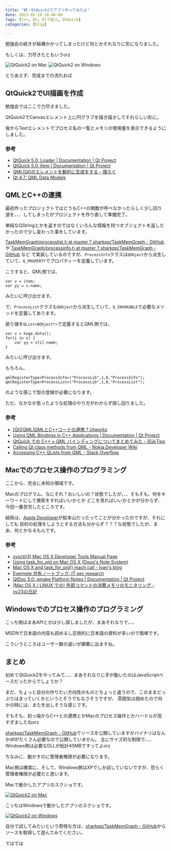 ```yaml
---
title: "続・QtQuick2でアプリ作ってみたよ"
date: 2013-05-19 18:48:00
tags: [C++, Qt, Qtで遊ぶ, QtQuick]
categories: [blog]

---
```


勉強会の続きが結構かかってしまったけど何とかそれなりに形になりました。

もしくは、力尽きたともいうorz


![QtQuick2 on Mac][1] ![QtQuick2 on Windows][2]

 [1]: /images/2013_0519_qtquick2_mac.png
 [2]: /images/2013_0519_qtquick2_win.png

とりあえず、完成までの流れおば

## QtQuick2でUI描画を作成

勉強会ではここで力尽きました。

QtQuick2でCanvasエレメント上に円グラフを描き描きしてそれらしい形に。

後からTextエレメントでプロセス名の一覧とメモリの使用量を表示できるようにしました。

### 参考

  * [QtQuick 5.0: Loader | Documentation | Qt Project][3]
  * [QtQuick 5.0: Item | Documentation | Qt Project][4]
  * [QML(Qt)のエレメントを動的に生成をする - 理ろぐ][5]
  * [Qt 4.7: QML Data Models][6]

 [3]: http://qt-project.org/doc/qt-5.0/qtquick/qml-qtquick2-loader.html
 [4]: http://qt-project.org/doc/qt-5.0/qtquick/qml-qtquick2-item.html
 [5]: http://relog.xii.jp/mt5r/2012/03/qmlqt-16.html
 [6]: http://harmattan-dev.nokia.com/docs/platform-api-reference/xml/daily-docs/libqt4/qdeclarativemodels.html#qobjectlist-based-model

## QMLとC++の連携

最初作ったプロジェクトではどうもC++の関数が呼べなかったらしく少し回り道を、、、してしまったがプロジェクトを作り直して準備完了。

単純なQStringとかを返すのではなくいろんな情報を持つオブジェクトを返したかったので少し変わった事をしています。

[TaskMemGraph/processlist.h at master ? sharkpp/TaskMemGraph - GitHub][7] や [TaskMemGraph/processinfo.h at master ? sharkpp/TaskMemGraph - GitHub][8] など で実装しているのですが、`ProcessInfo`クラスは`QObject`から派生していて、`Q_PROPERTY`でプロパティーを定義しています。

 [7]: https://github.com/sharkpp/TaskMemGraph/blob/master/processlist.h
 [8]: https://github.com/sharkpp/TaskMemGraph/blob/master/processinfo.h

こうすると、QML側では、

    var v = item;
    var yy = v.name;
    

みたいに呼び出せます。

で、`ProcessList`クラスも`QObject`から派生していて、`Q_INVOKABLE`で必要なメソッドを定義してあります。

戻り値を`QList<QObject*>`で定義するとQML側では、

    var v = hoge.data();
    for(i in v) {
        var yy = v[i].name;
    }
    

みたいに呼び出せます。

もちろん、

    qmlRegisterType<ProcessInfo>("ProcessLib",1,0,"ProcessInfo");
    qmlRegisterType<ProcessList>("ProcessLib",1,0,"ProcessList");
    

のような感じで型の登録が必要になります。

ただ、なかなか思ったような処理のやり方がわからず探し回りました。

### 参考

  * [\[Qt\]\[QML\]QMLとC++コードの連携 ? Utworks][9]
  * [Using QML Bindings in C++ Applications | Documentation | Qt Project][10]
  * [QtQuick での C++ × QML バインディングについてまとめてみた - 凹みTips][11]
  * [Calling Qt class methods from QML - Nokia Developer Wiki][12]
  * [Accessing C++ QLists from QML - Stack Overflow][13]

 [9]: http://utworks.net/?p=64
 [10]: http://qt-project.org/doc/qt-4.8/qtbinding.html
 [11]: http://d.hatena.ne.jp/hecomi/20130503/1367594609
 [12]: http://www.developer.nokia.com/Community/Wiki/Calling_Qt_class_methods_from_QML
 [13]: http://stackoverflow.com/questions/14287252/accessing-c-qlists-from-qml

## Macでのプロセス操作のプログラミング

ここから、完全に未知の領域です。

Macのプログラム、なにそれ？おいしいの？状態でしたが、、、そもそも、何をキーワードにして検索をすればいいかとか どこを見ればいいかとかが分からず、今回一番苦労したところです。

結局は、[Apple Developer][14]が総本山だったってことが分かったのですが、それにしても 目的の処理をしようとする方法も分からず？？？な状態でしたが、まあ、何とかなるもんです。

 [14]: https://developer.apple.com/

### 参考

  * [sysctl(3) Mac OS X Developer Tools Manual Page][15]
  * [Using task\_for\_pid on Mac OS X (Doug's Note System)][16]
  * [Mac OS X and task\_for\_pid() mach call - Ivan's blog][17]
  * [Evernote 共有ノートブック: IT sec research][18]
  * [QtDoc 5.0: qmake Platform Notes | Documentation | Qt Project][19]
  * [(Mac OS X / LINUX での) 外部コマンドの消費メモリのモニタリング - ny23の日記][20]

 [15]: https://developer.apple.com/library/mac/documentation/Darwin/Reference/ManPages/man3/sysctl.3.html
 [16]: https://blogs.oracle.com/dns/entry/understanding_the_authorization_framework_on
 [17]: http://os-tres.net/blog/2010/02/17/mac-os-x-and-task-for-pid-mach-call/
 [18]: https://www.evernote.com/pub/view/wishi/crazylazy/b213a94c-0780-4271-8c77-7da7f92a62b3?locale=ja#st=p&n=b213a94c-0780-4271-8c77-7da7f92a62b3
 [19]: http://qt-project.org/doc/qt-5.0/qtdoc/qmake-platform-notes.html
 [20]: http://d.hatena.ne.jp/ny23/20100818/p2

## Windowsでのプロセス操作のプログラミング

こっち側はまあAPIとかは少し探しましたが、まあそれなりで、、、

MSDNで日本語の内容も読めるし圧倒的に日本語の資料が多いので簡単です。

こういうところはユーザー数の違いが顕著に出ますね。

## まとめ

初めてQtQuick2をやってみて、、、まあそれなりに手が動いたのはJavaScriptベースだったからでしょうか？

まだ、ちょっと自分の作りたい方向性のものとちょっと違うので、このままどっぷりはまっていくかというとそうでもなさそうですが、 雰囲気は掴めたので何かの時には、またを出しそうな感じです。

そもそも、初っ端からC++との連携とかMacのプロセス操作とかハードルが高すぎましたねorz

[sharkpp/TaskMemGraph - GitHub][21]でソースを公開していますがバイナリはなんかdllがたくさん必要なので公開していません。 主にサイズ的な制限で、、、Windows側は必要なDLLが総計40MBですってよorz

 [21]: https://github.com/sharkpp/TaskMemGraph

ちなみに、動かすのに管理者権限が必要になります。

Mac側は確実に、そして、Windows側はXPでしか試していないですが、恐らく管理者権限が必要だと思います。

Macで動かしたアプリのスクショです。

[![QtQuick2 on Mac][1]][22]

 [22]: /images/2013_0519_qtquick2_mac.jpg

こっちはWindowsで動かしたアプリのスクショです。

[![QtQuick2 on Windows][2]][23]

 [23]: /images/2013_0519_qtquick2_win.jpg

自分で試してみたいという奇特な方は、[sharkpp/TaskMemGraph - GitHub][21]からソースを取得して遊んでみてください。

ではでは